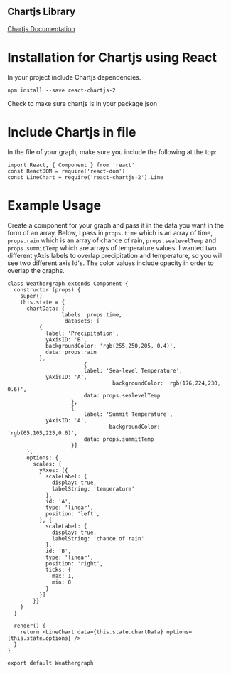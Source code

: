 ## Chartjs Library

[Chartjs Documentation](https://www.chartjs.org/)

# Installation for Chartjs using React

In your project include Chartjs dependencies.

`npm install --save react-chartjs-2`

Check to make sure chartjs is in your package.json

# Include Chartjs in file

In the file of your graph, make sure you include the following at the top:

```JSX
import React, { Component } from 'react'
const ReactDOM = require('react-dom')
const LineChart = require('react-chartjs-2').Line
```

# Example Usage

Create a component for your graph and pass it in the data you want in the form of an array. Below, I pass in
`props.time` which is an array of time, `props.rain` which is an array of chance of rain, `props.sealevelTemp` and `props.summitTemp` which are arrays of temperature values. I wanted two different yAxis labels to overlap precipitation
and temperature, so you will see two different axis Id's. The color values include opacity in order to overlap the graphs.

```JSX
class Weathergraph extends Component {
  constructor (props) {
    super()
    this.state = {
      chartData: {
				 labels: props.time,
				  datasets: [
          {
            label: 'Precipitation',
            yAxisID: 'B',
            backgroundColor: 'rgb(255,250,205, 0.4)',
            data: props.rain
          },
					    {
			  			label: 'Sea-level Temperature',
            yAxisID: 'A',
								 backgroundColor: 'rgb(176,224,230, 0.6)',
			  			data: props.sealevelTemp
			  		},
			  		{
			  			label: 'Summit Temperature',
            yAxisID: 'A',
							 	backgroundColor: 'rgb(65,105,225,0.6)',
			  			data: props.summitTemp
			  		}]
      },
      options: {
        scales: {
          yAxes: [{
            scaleLabel: {
              display: true,
              labelString: 'temperature'
            },
            id: 'A',
            type: 'linear',
            position: 'left',
          }, {
            scaleLabel: {
              display: true,
              labelString: 'chance of rain'
            },
            id: 'B',
            type: 'linear',
            position: 'right',
            ticks: {
              max: 1,
              min: 0
            }
          }]
        }}
    }
  }

  render() {
    return <LineChart data={this.state.chartData} options={this.state.options} />
  }
}

export default Weathergraph
```
